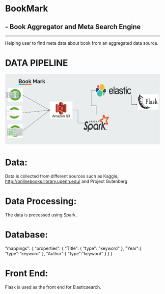 # BookMark
## - Book Aggregator and Meta Search Engine
--- 
Helping user to find meta data about book from an aggregated data source.

# DATA PIPELINE
![](https://github.com/MariaChowdhury/BookMark/blob/master/pipeline.png)

# Data:
Data is collected from different sources such as Kaggle, http://onlinebooks.library.upenn.edu/  and Project Gutenberg

# Data Processing:
The data is processed using Spark.

# Database:
 "mappings": {
	          "properties": {
	            "Title": {
	              "type": "keyword"
	            },
		    "Year":{
		     "type":"keyword" 
		  },
		   "Author":{
		    "type":"keyword"
		  }
	          }
	        }

# Front End:
Flask is used as the front end for Elasticsearch. 
